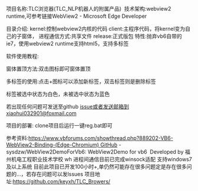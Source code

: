 项目名称:TLC浏览器(TLC_NLP机器人的附属产品) 
技术架构:webview2 runtime,可参考链接WebView2 - Microsoft Edge Developer

目录介绍:
kernel:控制webview2内核的代码
client:主程序代码，将kernel变为自己的子窗体，
进程通信方式:共享文件 release:正式版包
特性:抛弃vb6自带的ie7，使用webview2 runtime支持html5，支持多标签



软件使用教程:

窗体置顶方法:双击图标即可窗体置顶

多标签的使用:点击+图标可以添加新标签，双击标签则是删除标签 

标签被选中状态为白色，未被选中状态为蓝色

若出现任何问题可发送至github issue或者发送邮箱到xiaohui032901@foxmail.com



项目的部署:
clone项目后运行一键reg.bat即可


参考资料:https://www.vbforums.com/showthread.php?889202-VB6-WebView2-Binding-(Edge-Chromium) GitHub - sysdzw/WebView2DemoForVb6: WebView2Demo for vb6 
Developed by 福州机电工程职业技术学校 wh
进程间通信目前已完成winsock适配
支持windows7及以上系统
目前此项目已开发100小时+,单仍然可能存在很多问题定是存在很多问题的...，若存在问题可以发lssues
项目地址:https://github.com/keyxh/TLC_Browers/
